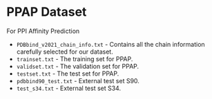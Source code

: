 # PPAP Dataset
For PPI Affinity Prediction

* `PDBbind_v2021_chain_info.txt` - Contains all the chain information carefully selected for our dataset.
* `trainset.txt` - The training set for PPAP.
* `validset.txt` - The validation set for PPAP.
* `testset.txt` - The test set for PPAP.
* `pdbbind90_test.txt` - External test set S90.
* `test_s34.txt` - External test set S34.